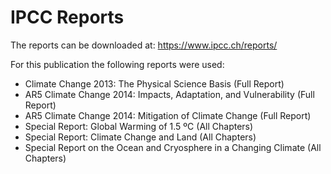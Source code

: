 # IPCC Reports
The reports can be downloaded at: https://www.ipcc.ch/reports/

For this publication the following reports were used:
- Climate Change 2013: The Physical Science Basis (Full Report)
- AR5 Climate Change 2014: Impacts, Adaptation, and Vulnerability (Full Report)
- AR5 Climate Change 2014: Mitigation of Climate Change (Full Report)
- Special Report: Global Warming of 1.5 ºC (All Chapters)
- Special Report: Climate Change and Land (All Chapters)
- Special Report on the Ocean and Cryosphere in a Changing Climate (All Chapters)

